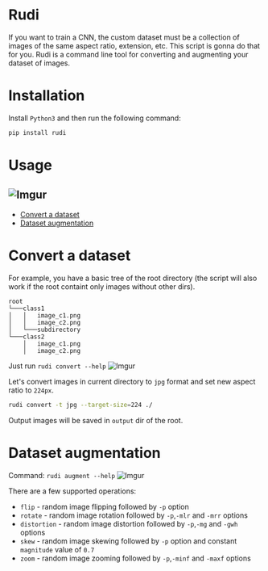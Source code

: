 
# Rudi

If you want to train a CNN, the custom dataset must be a collection of images of the same aspect ratio, extension, etc.
This script is gonna do that for you. Rudi is a command line tool for converting and augmenting your dataset of images.

# Installation

Install `Python3` and then run the following command:
```sh
pip install rudi
```

# Usage
![Imgur](https://i.imgur.com/KIi431Z.png)
---
* [Convert a dataset](#convert-a-dataset)
* [Dataset augmentation](#dataset-augmentation)

# Convert a dataset

For example, you have a basic tree of the root directory (the script will also work if the root containt only images without other dirs).
```
root    
└───class1
│   │   image_c1.png
│   │   image_c2.png
│   └───subdirectory    
└───class2
    │   image_c1.png
    │   image_c2.png
```

Just run `rudi convert --help`
![Imgur](https://i.imgur.com/GAWRBja.png)

Let's convert images in current directory to `jpg` format and set new aspect ratio to `224px`.
```sh
rudi convert -t jpg --target-size=224 ./
```
Output images will be saved in `output` dir of the root.

# Dataset augmentation

Command: `rudi augment --help`
![Imgur](https://i.imgur.com/64Ijbjr.png)

There are a few supported operations:
* `flip` - random image flipping followed by `-p` option
* `rotate` - random image rotation followed by `-p`,`-mlr` and `-mrr` options
* `distortion` - random image distortion followed by `-p`,`-mg` and `-gwh` options
* `skew` - random image skewing followed by `-p` option and constant `magnitude` value of `0.7`
* `zoom` - random image zooming followed by `-p`,`-minf` and `-maxf` options
